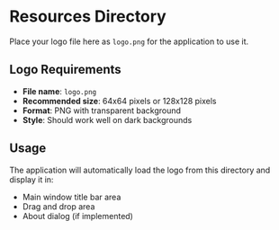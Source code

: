 # Resources Directory

Place your logo file here as `logo.png` for the application to use it.

## Logo Requirements
- **File name**: `logo.png`
- **Recommended size**: 64x64 pixels or 128x128 pixels
- **Format**: PNG with transparent background
- **Style**: Should work well on dark backgrounds

## Usage
The application will automatically load the logo from this directory and display it in:
- Main window title bar area
- Drag and drop area
- About dialog (if implemented)
